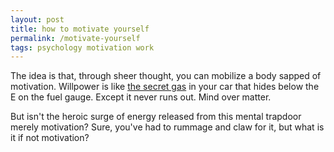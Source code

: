 ```yaml
---
layout: post
title: how to motivate yourself
permalink: /motivate-yourself
tags: psychology motivation work
---
```


The idea is that, through sheer thought, you can mobilize a body sapped of motivation.
Willpower is like [the secret gas](https://youtu.be/TuEdU_lrtZk) in your car that hides below the E on the fuel gauge.
Except it never runs out.
Mind over matter.

But isn't the heroic surge of energy released from this mental trapdoor merely motivation?
Sure, you've had to rummage and claw for it, but what is it if not motivation?